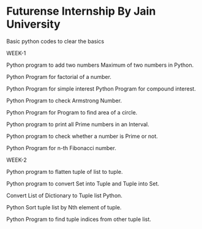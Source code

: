 # Futurense Internship By Jain University

Basic python codes to clear the basics 

WEEK-1

Python program to add two numbers Maximum of two numbers in Python.

Python Program for factorial of a number.

Python Program for simple interest Python Program for compound interest.

Python Program to check Armstrong Number.

Python Program for Program to find area of a circle.

Python program to print all Prime numbers in an Interval.

Python program to check whether a number is Prime or not.

Python Program for n-th Fibonacci number.

WEEK-2

Python program to flatten tuple of list to tuple.

Python program to convert Set into Tuple and Tuple into Set.

Convert List of Dictionary to Tuple list Python.

Python Sort tuple list by Nth element of tuple.

Python Program to find tuple indices from other tuple list.
